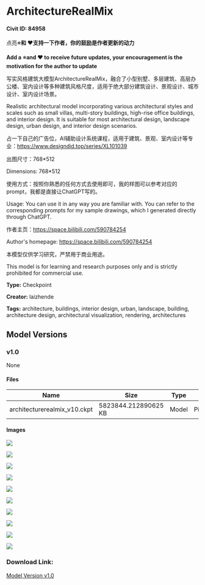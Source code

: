 # ArchitectureRealMix

#### Civit ID: 84958

<p>点亮<strong>⭐和 ❤️支持一下作者，你的鼓励是作者更新的动力</strong></p><p><strong>Add a ⭐and ❤️ to receive future updates, your encouragement is the motivation for the author to update</strong></p><p></p><p>写实风格建筑大模型ArchitectureRealMix，融合了小型别墅、多层建筑、高层办公楼、室内设计等多种建筑风格尺度，适用于绝大部分建筑设计、景观设计、城市设计、室内设计场景。</p><p>Realistic architectural model incorporating various architectural styles and scales such as small villas, multi-story buildings, high-rise office buildings, and interior design. It is suitable for most architectural design, landscape design, urban design, and interior design scenarios.</p><p></p><p>占一下自己的广告位，AI辅助设计系统课程，适用于建筑、景观、室内设计等专业：<a target="_blank" rel="ugc" href="https://www.designdid.top/series/XL101039">https://www.designdid.top/series/XL101039</a></p><p></p><p>出图尺寸：768*512</p><p>Dimensions: 768*512</p><p></p><p>使用方式：按照你熟悉的任何方式去使用即可，我的样图可以参考对应的prompt，我都是直接让ChatGPT写的。</p><p>Usage: You can use it in any way you are familiar with. You can refer to the corresponding prompts for my sample drawings, which I generated directly through ChatGPT.</p><p></p><p>作者主页：<a target="_blank" rel="ugc" href="https://space.bilibili.com/590784254">https://space.bilibili.com/590784254</a></p><p>Author's homepage: <a target="_blank" rel="ugc" href="https://space.bilibili.com/590784254">https://space.bilibili.com/590784254</a></p><p></p><p>本模型仅供学习研究，严禁用于商业用途。</p><p>This model is for learning and research purposes only and is strictly prohibited for commercial use.</p>

**Type:** Checkpoint

**Creator:** laizhende

**Tags:** architecture, buildings, interior design, urban, landscape, building, architecture design, architectural visualization, rendering, architectures

## Model Versions

### v1.0

None

#### Files

| Name | Size | Type | Format | Download Url | AutoV1 | AutoV2 | SHA256 | CRC32 | BLAKE3 |
| --- | --- | --- | --- | --- | --- | --- | --- | --- | --- |
| architecturerealmix_v10.ckpt | 5823844.212890625 KB | Model | PickleTensor | https://civitai.com/api/download/models/90301 | 9CB7CB2A | F65E517AE0 | F65E517AE070DA8B278AFE7380570A8DA20F4D0C1CA3EC5EEA016CE7844B8850 | 7AE08B0A | 748AEE90DC9A72904D675CDE9CADE880701D6B277352C7DF128D6460CC836FCE |

#### Images

<p><img src="https://image.civitai.com/xG1nkqKTMzGDvpLrqFT7WA/5da9ff11-3325-4682-a9e9-6d1f36eee1b3/width=450/1048216.jpeg" /></p>

<p><img src="https://image.civitai.com/xG1nkqKTMzGDvpLrqFT7WA/f45db9a0-3916-46e8-8307-e86b4bcfd84b/width=450/1048179.jpeg" /></p>

<p><img src="https://image.civitai.com/xG1nkqKTMzGDvpLrqFT7WA/6ebe5979-f70c-4b9c-827b-add3458fd821/width=450/1048180.jpeg" /></p>

<p><img src="https://image.civitai.com/xG1nkqKTMzGDvpLrqFT7WA/73df12c5-69c6-4a51-81d8-fd139ffd7ee7/width=450/1048215.jpeg" /></p>

<p><img src="https://image.civitai.com/xG1nkqKTMzGDvpLrqFT7WA/214fcdb4-4d03-4349-b9c6-b51dfa048bc4/width=450/1048178.jpeg" /></p>

<p><img src="https://image.civitai.com/xG1nkqKTMzGDvpLrqFT7WA/1d55cf9c-0f93-4bf9-8d8b-96431ae4f15f/width=450/1048183.jpeg" /></p>

<p><img src="https://image.civitai.com/xG1nkqKTMzGDvpLrqFT7WA/42ef160b-eb5a-4cd4-9895-5d4f9bbaa4fc/width=450/1048184.jpeg" /></p>

<p><img src="https://image.civitai.com/xG1nkqKTMzGDvpLrqFT7WA/30adf8c7-a5b6-4806-a5f2-a2d71a84c94f/width=450/1048182.jpeg" /></p>

<p><img src="https://image.civitai.com/xG1nkqKTMzGDvpLrqFT7WA/0f61ef5c-9930-456b-a593-128a2a2bcf7a/width=450/1048185.jpeg" /></p>

<p><img src="https://image.civitai.com/xG1nkqKTMzGDvpLrqFT7WA/04f1f0e5-9220-4b76-9d9e-4ed6237ccd00/width=450/1048181.jpeg" /></p>

### Download Link:

[Model Version v1.0](https://civitai.com/api/download/models/90301)

